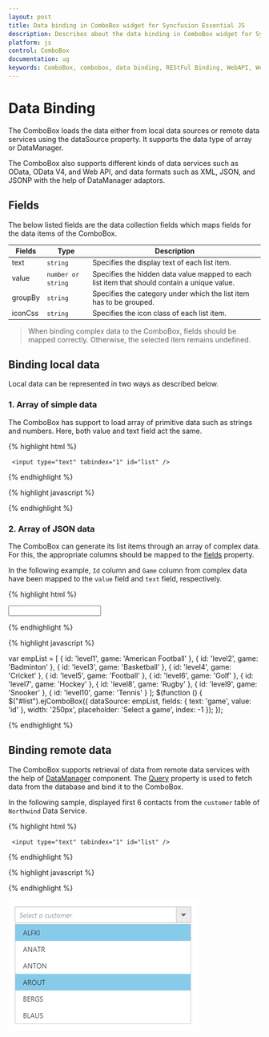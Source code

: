 ```yaml
---
layout: post
title: Data binding in ComboBox widget for Syncfusion Essential JS
description: Describes about the data binding in ComboBox widget for Syncfusion Essential JS
platform: js
control: ComboBox
documentation: ug
keywords: ComboBox, combobox, data binding, REStFul Binding, WebAPI, Web Method, OData, OData4
---
```


# Data Binding

The ComboBox loads the data either from local data sources or remote data services using the dataSource property. It supports the data type of array or DataManager.

The ComboBox also supports different kinds of data services such as OData, OData V4, and Web API, and data formats such as XML, JSON, and JSONP with the help of DataManager adaptors.

## Fields

The below listed fields are the data collection fields which maps fields for the data items of the ComboBox. 

| Fields | Type | Description |
|------|------|-------------|
| text |  `string` | Specifies the display text of each list item. |
| value |  `number or string` | Specifies the hidden data value mapped to each list item that should contain a unique value. |
| groupBy |  `string` | Specifies the category under which the list item has to be grouped. |
| iconCss |  `string` | Specifies the icon class of each list item. |

> When binding complex data to the ComboBox, fields should be mapped correctly. Otherwise, the selected item remains undefined.

## Binding local data

Local data can be represented in two ways as described below.

### 1. Array of simple data

The ComboBox has support to load array of primitive data such as strings and numbers. Here, both value and text field act the same.

{% highlight html %}
	
	 <input type="text" tabindex="1" id="list" />
			
{% endhighlight %}
	
{% highlight javascript %}	
	
<script type="text/javascript">

	var sportsData =  ['Badminton', 'Cricket', 'Football', 'Golf'];

	$(function () {
		$("#list").ejComboBox({
				//set the data to dataSource property
			dataSource: sportsData,
			// set placeholder to ComboBox input element
			placeholder: "Select a game"
		});
	});

</script>	
		
{% endhighlight %}

### 2. Array of JSON data

The ComboBox can generate its list items through an array of complex data. For this,
the appropriate columns should be mapped to the [fields](https://help.syncfusion.com/api/js/ejcombobox#members:fields) property.

In the following example, `Id` column and `Game` column from complex data have been mapped to the `value` field and `text` field, respectively.

{% highlight html %}
	
<input type="text" tabindex="1" id="list" />
			
{% endhighlight %}
	
{% highlight javascript %}	
	
var empList = [
	{ id: 'level1', game: 'American Football' }, { id: 'level2', game: 'Badminton' },
	{ id: 'level3', game: 'Basketball' }, { id: 'level4', game: 'Cricket' },
	{ id: 'level5', game: 'Football' }, { id: 'level6', game: 'Golf' },
	{ id: 'level7', game: 'Hockey' }, { id: 'level8', game: 'Rugby' },
	{ id: 'level9', game: 'Snooker' }, { id: 'level10', game: 'Tennis' }
];
$(function () {
	$("#list").ejComboBox({
		dataSource: empList,
		fields: { text: 'game', value: 'id' },
		width: '250px',
		placeholder: 'Select a game',
		index: -1
	});
});			
		
{% endhighlight %}

## Binding remote data

The ComboBox supports retrieval of data from remote data services with the help of [DataManager](https://help.syncfusion.com/js/datamanager/getting-started) component. The [Query](https://help.syncfusion.com/api/js/ejquery) property is used to fetch
data from the database and bind it to the ComboBox.

In the following sample, displayed first 6 contacts from the `customer` table of `Northwind` Data Service.

{% highlight html %}
	
	 <input type="text" tabindex="1" id="list" />
			
{% endhighlight %}
	
{% highlight javascript %}	
	
<script type="text/javascript">
	// DataManager creation
	var dataManger = ej.DataManager({
		url: window.baseurl + "Wcf/Northwind.svc/", crossDomain: true
	});
	// Query creation
	var query = ej.Query()
			.from("Customers").take(6);
	$(function () {
		$('#list').ejComboBox({
			dataSource: dataManger,
			placeholder: 'Select a customer',
			fields: { text: "CustomerID",value: "CustomerID" },
			placeholder: "Select a customer",
			query: query,
			width: "100%"
		});
	});
</script>		
		
{% endhighlight %}

![](DataBinding_images/DataBinding_image1.png)